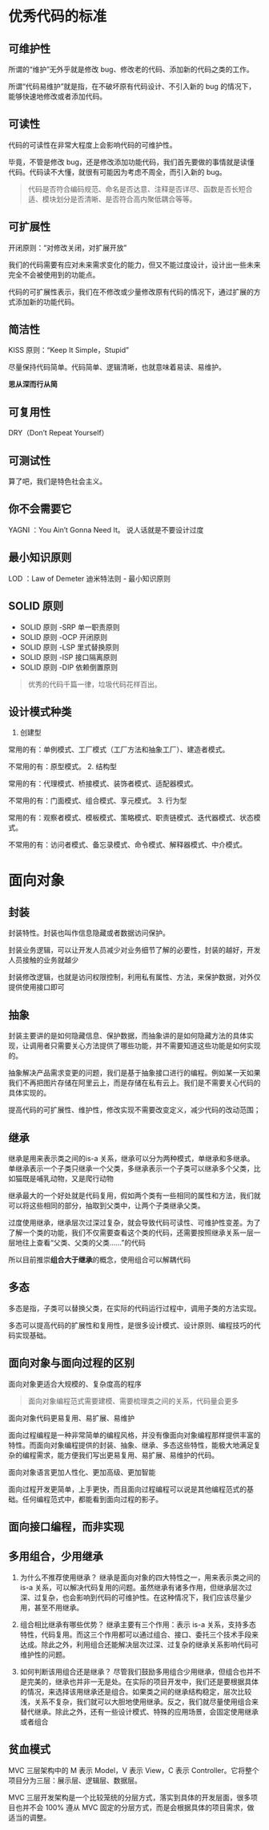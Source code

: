# 优秀代码的标准

## 可维护性

所谓的“维护”无外乎就是修改 bug、修改老的代码、添加新的代码之类的工作。

所谓“代码易维护”就是指，在不破坏原有代码设计、不引入新的 bug 的情况下，能够快速地修改或者添加代码。

## 可读性

代码的可读性在非常大程度上会影响代码的可维护性。

毕竟，不管是修改 bug，还是修改添加功能代码，我们首先要做的事情就是读懂代码。代码读不大懂，就很有可能因为考虑不周全，而引入新的 bug。

> 代码是否符合编码规范、命名是否达意、注释是否详尽、函数是否长短合适、模块划分是否清晰、是否符合高内聚低耦合等等。

## 可扩展性

开闭原则：“对修改关闭，对扩展开放”

我们的代码需要有应对未来需求变化的能力，但又不能过度设计，设计出一些未来完全不会被使用到的功能点。

代码的可扩展性表示，我们在不修改或少量修改原有代码的情况下，通过扩展的方式添加新的功能代码。

## 简洁性

KISS 原则：“Keep It Simple，Stupid”

尽量保持代码简单。代码简单、逻辑清晰，也就意味着易读、易维护。

**思从深而行从简**

## 可复用性

DRY（Don’t Repeat Yourself）

## 可测试性

算了吧，我们是特色社会主义。

## 你不会需要它

YAGNI ：You Ain’t Gonna Need It。 说人话就是不要设计过度

## 最小知识原则

LOD ：Law of Demeter 迪米特法则 - 最小知识原则

## SOLID 原则 

* SOLID 原则 -SRP 单一职责原则
* SOLID 原则 -OCP 开闭原则
* SOLID 原则 -LSP 里式替换原则
* SOLID 原则 -ISP 接口隔离原则
* SOLID 原则 -DIP 依赖倒置原则

> 优秀的代码千篇一律，垃圾代码花样百出。

## 设计模式种类

1. 创建型

常用的有：单例模式、工厂模式（工厂方法和抽象工厂）、建造者模式。

不常用的有：原型模式。
2. 结构型

常用的有：代理模式、桥接模式、装饰者模式、适配器模式。

不常用的有：门面模式、组合模式、享元模式。
3. 行为型

常用的有：观察者模式、模板模式、策略模式、职责链模式、迭代器模式、状态模式。

不常用的有：访问者模式、备忘录模式、命令模式、解释器模式、中介模式。

# 面向对象

## 封装

封装特性。封装也叫作信息隐藏或者数据访问保护。

封装业务逻辑，可以让开发人员减少对业务细节了解的必要性，封装的越好，开发人员接触的业务就越少

封装修改逻辑，也就是访问权限控制，利用私有属性、方法，来保护数据，对外仅提供使用接口即可

## 抽象

封装主要讲的是如何隐藏信息、保护数据，而抽象讲的是如何隐藏方法的具体实现，让调用者只需要关心方法提供了哪些功能，并不需要知道这些功能是如何实现的。

抽象解决产品需求变更的问题，我们是基于抽象接口进行的编程。例如某一天如果我们不再把图片存储在阿里云上，而是存储在私有云上。我们是不需要关心代码的具体实现的。

提高代码的可扩展性、维护性，修改实现不需要改变定义，减少代码的改动范围；

## 继承

继承是用来表示类之间的is-a 关系，继承可以分为两种模式，单继承和多继承。单继承表示一个子类只继承一个父类，多继承表示一个子类可以继承多个父类，比如猫既是哺乳动物，又是爬行动物

继承最大的一个好处就是代码复用，假如两个类有一些相同的属性和方法，我们就可以将这些相同的部分，抽取到父类中，让两个子类继承父类。

过度使用继承，继承层次过深过复杂，就会导致代码可读性、可维护性变差。为了了解一个类的功能，我们不仅需要查看这个类的代码，还需要按照继承关系一层一层地往上查看“父类、父类的父类……”的代码

所以目前推崇**组合大于继承**的概念，使用组合可以解耦代码

## 多态

多态是指，子类可以替换父类，在实际的代码运行过程中，调用子类的方法实现。

多态可以提高代码的扩展性和复用性，是很多设计模式、设计原则、编程技巧的代码实现基础。

## 面向对象与面向过程的区别


面向对象更适合大规模的、复杂度高的程序

> 面向对象编程范式需要建模、需要梳理类之间的关系，代码量会更多

面向对象代码更易复用、易扩展、易维护


面向过程编程是一种非常简单的编程风格，并没有像面向对象编程那样提供丰富的特性。而面向对象编程提供的封装、抽象、继承、多态这些特性，能极大地满足复杂的编程需求，能方便我们写出更易复用、易扩展、易维护的代码。


面向对象语言更加人性化、更加高级、更加智能

面向过程开发更简单，上手更快，而且面向过程编程可以说是其他编程范式的基础。任何编程范式中，都能看到面向过程的影子。

## 面向接口编程，而非实现

## 多用组合，少用继承

1. 为什么不推荐使用继承？
继承是面向对象的四大特性之一，用来表示类之间的 is-a 关系，可以解决代码复用的问题。虽然继承有诸多作用，但继承层次过深、过复杂，也会影响到代码的可维护性。在这种情况下，我们应该尽量少用，甚至不用继承。

2. 组合相比继承有哪些优势？
继承主要有三个作用：表示 is-a 关系，支持多态特性，代码复用。而这三个作用都可以通过组合、接口、委托三个技术手段来达成。除此之外，利用组合还能解决层次过深、过复杂的继承关系影响代码可维护性的问题。

3. 如何判断该用组合还是继承？
尽管我们鼓励多用组合少用继承，但组合也并不是完美的，继承也并非一无是处。在实际的项目开发中，我们还是要根据具体的情况，来选择该用继承还是组合。如果类之间的继承结构稳定，层次比较浅，关系不复杂，我们就可以大胆地使用继承。反之，我们就尽量使用组合来替代继承。除此之外，还有一些设计模式、特殊的应用场景，会固定使用继承或者组合

## 贫血模式

MVC 三层架构中的 M 表示 Model，V 表示 View，C 表示 Controller。它将整个项目分为三层：展示层、逻辑层、数据层。

MVC 三层开发架构是一个比较笼统的分层方式，落实到具体的开发层面，很多项目也并不会 100% 遵从 MVC 固定的分层方式，而是会根据具体的项目需求，做适当的调整。


